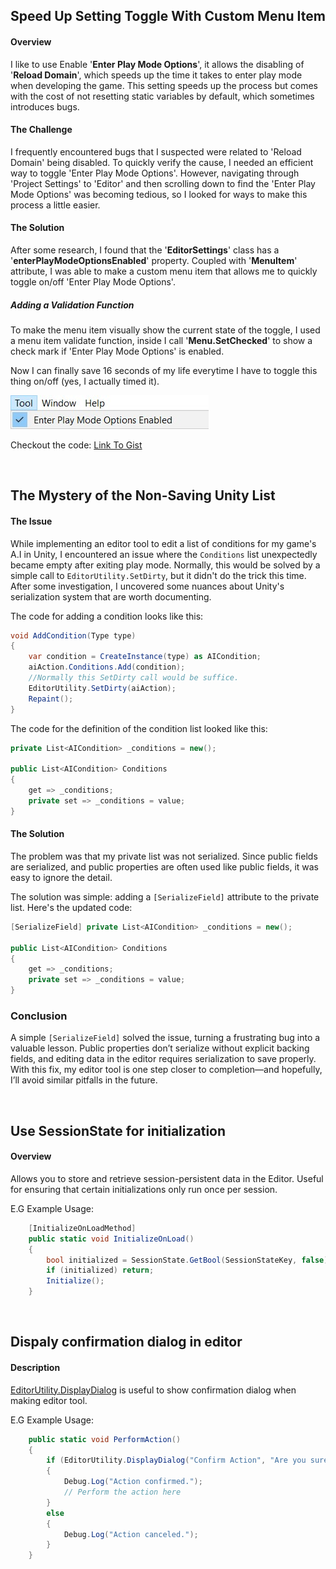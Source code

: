 ## Speed Up Setting Toggle With Custom Menu Item

#### Overview

I like to use Enable '**Enter Play Mode Options**', it allows the disabling of '**Reload Domain**', which speeds up the time it takes to enter play mode when developing the game. This setting speeds up the process but comes with the cost of not resetting static variables by default, which sometimes introduces bugs.

#### The Challenge

I frequently encountered bugs that I suspected were related to 'Reload Domain' being disabled. To quickly verify the cause, I needed an efficient way to toggle 'Enter Play Mode Options'. However, navigating through 'Project Settings' to 'Editor' and then scrolling down to find the 'Enter Play Mode Options' was becoming tedious, so I looked for ways to make this process a little easier.

#### The Solution

After some research, I found that the '**EditorSettings**' class has a '**enterPlayModeOptionsEnabled**' property. Coupled with '**MenuItem**' attribute, I was able to make a custom menu item that allows me to quickly toggle on/off 'Enter Play Mode Options'.

##### Adding a Validation Function

To make the menu item visually show the current state of the toggle, I used a menu item validate function, inside I call '**Menu.SetChecked**' to show a check mark if 'Enter Play Mode Options' is enabled.

Now I can finally save 16 seconds of my life everytime I have to toggle this thing on/off (yes, I actually timed it).

![](Images/Menu%20Item%20Editor%20Setting%20(July%2015,%2024).jpg)

Checkout the code: [Link To Gist](https://gist.github.com/visca-c/335d79c112a865c46ee6c6e813447a77)

<br>

## The Mystery of the Non-Saving Unity List
#### The Issue
While implementing an editor tool to edit a list of conditions for my game's A.I in Unity, I encountered an issue where the `Conditions` list unexpectedly became empty after exiting play mode. Normally, this would be solved by a simple call to `EditorUtility.SetDirty`, but it didn't do the trick this time. After some investigation, I uncovered some nuances about Unity's serialization system that are worth documenting.

The code for adding a condition looks like this:

```csharp
void AddCondition(Type type)
{
    var condition = CreateInstance(type) as AICondition;
    aiAction.Conditions.Add(condition);
    //Normally this SetDirty call would be suffice.
    EditorUtility.SetDirty(aiAction);
    Repaint();
}
```

The code for the definition of the condition list looked like this:

```csharp
private List<AICondition> _conditions = new();

public List<AICondition> Conditions
{
    get => _conditions;
    private set => _conditions = value;
}
```
#### The Solution
The problem was that my private list was not serialized. Since public fields are serialized, and public properties are often used like public fields, it was easy to ignore the detail.

The solution was simple: adding a `[SerializeField]` attribute to the private list. Here's the updated code:

```csharp
[SerializeField] private List<AICondition> _conditions = new();

public List<AICondition> Conditions
{
    get => _conditions;
    private set => _conditions = value;
}
```

### Conclusion

A simple `[SerializeField]` solved the issue, turning a frustrating bug into a valuable lesson. Public properties don’t serialize without explicit backing fields, and editing data in the editor requires serialization to save properly. With this fix, my editor tool is one step closer to completion—and hopefully, I’ll avoid similar pitfalls in the future.

<br>

## Use SessionState for initialization
#### Overview
Allows you to store and retrieve session-persistent data in the Editor. Useful for ensuring that certain initializations only run once per session.

E.G Example Usage: 
```csharp
    [InitializeOnLoadMethod]
    public static void InitializeOnLoad()
    {
        bool initialized = SessionState.GetBool(SessionStateKey, false);
        if (initialized) return;
        Initialize();
    }
```

<br>

## Dispaly confirmation dialog in editor
#### Description
[EditorUtility.DisplayDialog](https://docs.unity3d.com/6000.0/Documentation/ScriptReference/EditorUtility.DisplayDialog.html) is useful to show confirmation dialog when making editor tool.



E.G Example Usage: 
```csharp
    public static void PerformAction()
    {
        if (EditorUtility.DisplayDialog("Confirm Action", "Are you sure you want to proceed?", "Yes", "No"))
        {
            Debug.Log("Action confirmed.");
            // Perform the action here
        }
        else
        {
            Debug.Log("Action canceled.");
        }
    }
```

<br>
